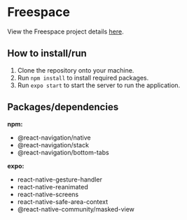 # Freespace

View the Freespace project details [here](https://github.com/calvin-cs262-fall2020-Freespace/Project).

## How to install/run

1. Clone the repository onto your machine.
2. Run `npm install` to install required packages.
3. Run `expo start` to start the server to run the application.

## Packages/dependencies
**npm:**
- @react-navigation/native
- @react-navigation/stack
- @react-navigation/bottom-tabs

**expo:**
- react-native-gesture-handler
- react-native-reanimated
- react-native-screens
- react-native-safe-area-context
- @react-native-community/masked-view
